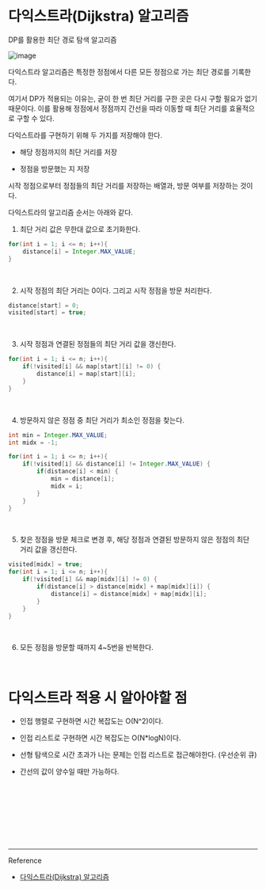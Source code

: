 # 다익스트라(Dijkstra) 알고리즘


DP를 활용한 최단 경로 탐색 알고리즘

![image](https://user-images.githubusercontent.com/61372486/132855749-b55a8adb-8600-401d-90a5-7382942d2918.png)



다익스트라 알고리즘은 특정한 정점에서 다른 모든 정점으로 가는 최단 경로를 기록한다.

여기서 DP가 적용되는 이유는, 굳이 한 번 최단 거리를 구한 곳은 다시 구할 필요가 없기 때문이다. 이를 활용해 정점에서 정점까지 간선을 따라 이동할 때 최단 거리를 효율적으로 구할 수 있다.


다익스트라를 구현하기 위해 두 가지를 저장해야 한다.

- 해당 정점까지의 최단 거리를 저장

- 정점을 방문했는 지 저장

시작 정점으로부터 정점들의 최단 거리를 저장하는 배열과, 방문 여부를 저장하는 것이다.


다익스트라의 알고리즘 순서는 아래와 같다.

1. 최단 거리 값은 무한대 값으로 초기화한다.

```java
for(int i = 1; i <= n; i++){
    distance[i] = Integer.MAX_VALUE;
}
```

<br/>

2. 시작 정점의 최단 거리는 0이다. 그리고 시작 정점을 방문 처리한다.

```java
distance[start] = 0;
visited[start] = true;
```

<br/>

3. 시작 정점과 연결된 정점들의 최단 거리 값을 갱신한다.

```java
for(int i = 1; i <= n; i++){
    if(!visited[i] && map[start][i] != 0) {
    	distance[i] = map[start][i];
    }
}
```

<br/>

4. 방문하지 않은 정점 중 최단 거리가 최소인 정점을 찾는다.

```java
int min = Integer.MAX_VALUE;
int midx = -1;

for(int i = 1; i <= n; i++){
    if(!visited[i] && distance[i] != Integer.MAX_VALUE) {
    	if(distance[i] < min) {
            min = distance[i];
            midx = i;
        }
    }
}
```

<br/>

5. 찾은 정점을 방문 체크로 변경 후, 해당 정점과 연결된 방문하지 않은 정점의 최단 거리 값을 갱신한다.

```java
visited[midx] = true;
for(int i = 1; i <= n; i++){
    if(!visited[i] && map[midx][i] != 0) {
    	if(distance[i] > distance[midx] + map[midx][i]) {
            distance[i] = distance[midx] + map[midx][i];
        }
    }
}
```

<br/>


6. 모든 정점을 방문할 때까지 4~5번을 반복한다.


<br/>

# 다익스트라 적용 시 알아야할 점

- 인접 행렬로 구현하면 시간 복잡도는 O(N^2)이다.

- 인접 리스트로 구현하면 시간 복잡도는 O(N*logN)이다.

- 선형 탐색으로 시간 초과가 나는 문제는 인접 리스트로 접근해야한다. (우선순위 큐)

- 간선의 값이 양수일 때만 가능하다.



<br/><br/><br/><br/><br/><br/><br/>

---
Reference

- [다익스트라(Dijkstra) 알고리즘](https://github.com/gyoogle/tech-interview-for-developer/blob/master/Algorithm/%EB%8B%A4%EC%9D%B5%EC%8A%A4%ED%8A%B8%EB%9D%BC(Dijkstra).md)